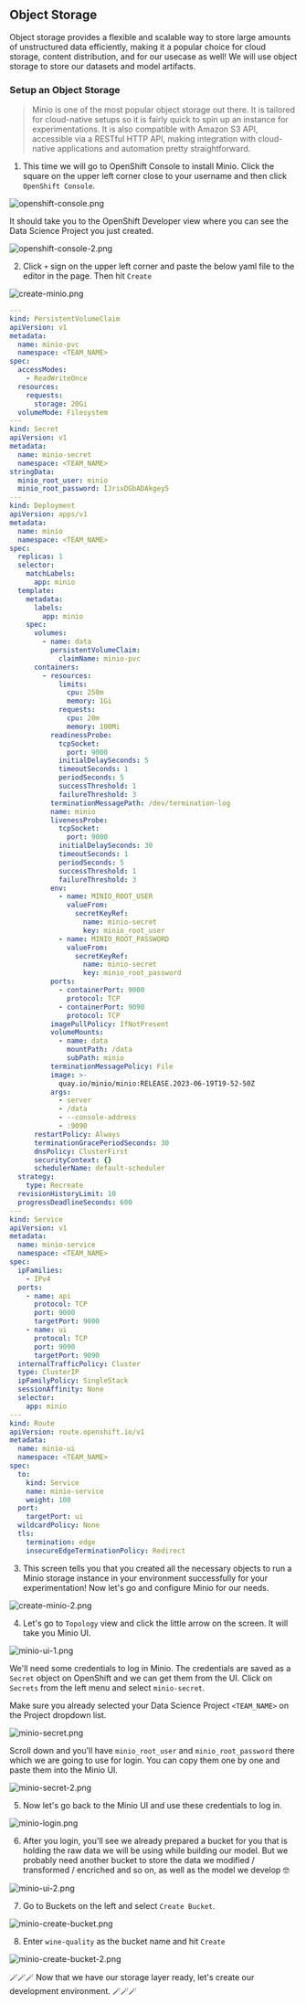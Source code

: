 ## Object Storage

Object storage provides a flexible and scalable way to store large amounts of unstructured data efficiently, making it a popular choice for cloud storage, content distribution, and for our usecase as well! We will use object storage to store our datasets and model artifacts.

### Setup an Object Storage

> Minio is one of the most popular object storage out there. It is tailored for cloud-native setups so it is fairly quick to spin up an instance for experimentations. It is also compatible with Amazon S3 API, accessible via a RESTful HTTP API, making integration with cloud-native applications and automation pretty straightforward.


1. This time we will go to OpenShift Console to install Minio. Click the square on the upper left corner close to your username and then click `OpenShift Console`. 

  ![openshift-console.png](./images/openshift-console.png)

  It should take you to the OpenShift Developer view where you can see the Data Science Project you just created.

  ![openshift-console-2.png](./images/openshift-console-2.png)

2. Click `+` sign on the upper left corner and paste the below yaml file to the editor in the page. Then hit `Create`

  ![create-minio.png](./images/create-minio.png)


  ```yaml
  ---
  kind: PersistentVolumeClaim
  apiVersion: v1
  metadata:
    name: minio-pvc
    namespace: <TEAM_NAME>
  spec:
    accessModes:
      - ReadWriteOnce
    resources:
      requests:
        storage: 20Gi
    volumeMode: Filesystem
  ---
  kind: Secret
  apiVersion: v1
  metadata:
    name: minio-secret
    namespace: <TEAM_NAME>
  stringData:
    minio_root_user: minio
    minio_root_password: IJrixDGbADAkgey5
  ---
  kind: Deployment
  apiVersion: apps/v1
  metadata:
    name: minio
    namespace: <TEAM_NAME>
  spec:
    replicas: 1
    selector:
      matchLabels:
        app: minio
    template:
      metadata:
        labels:
          app: minio
      spec:
        volumes:
          - name: data
            persistentVolumeClaim:
              claimName: minio-pvc
        containers:
          - resources:
              limits:
                cpu: 250m
                memory: 1Gi
              requests:
                cpu: 20m
                memory: 100Mi
            readinessProbe:
              tcpSocket:
                port: 9000
              initialDelaySeconds: 5
              timeoutSeconds: 1
              periodSeconds: 5
              successThreshold: 1
              failureThreshold: 3
            terminationMessagePath: /dev/termination-log
            name: minio
            livenessProbe:
              tcpSocket:
                port: 9000
              initialDelaySeconds: 30
              timeoutSeconds: 1
              periodSeconds: 5
              successThreshold: 1
              failureThreshold: 3
            env:
              - name: MINIO_ROOT_USER
                valueFrom:
                  secretKeyRef:
                    name: minio-secret
                    key: minio_root_user
              - name: MINIO_ROOT_PASSWORD
                valueFrom:
                  secretKeyRef:
                    name: minio-secret
                    key: minio_root_password
            ports:
              - containerPort: 9000
                protocol: TCP
              - containerPort: 9090
                protocol: TCP
            imagePullPolicy: IfNotPresent
            volumeMounts:
              - name: data
                mountPath: /data
                subPath: minio
            terminationMessagePolicy: File
            image: >-
              quay.io/minio/minio:RELEASE.2023-06-19T19-52-50Z
            args:
              - server
              - /data
              - --console-address
              - :9090
        restartPolicy: Always
        terminationGracePeriodSeconds: 30
        dnsPolicy: ClusterFirst
        securityContext: {}
        schedulerName: default-scheduler
    strategy:
      type: Recreate
    revisionHistoryLimit: 10
    progressDeadlineSeconds: 600
  ---
  kind: Service
  apiVersion: v1
  metadata:
    name: minio-service
    namespace: <TEAM_NAME>
  spec:
    ipFamilies:
      - IPv4
    ports:
      - name: api
        protocol: TCP
        port: 9000
        targetPort: 9000
      - name: ui
        protocol: TCP
        port: 9090
        targetPort: 9090
    internalTrafficPolicy: Cluster
    type: ClusterIP
    ipFamilyPolicy: SingleStack
    sessionAffinity: None
    selector:
      app: minio
  ---
  kind: Route
  apiVersion: route.openshift.io/v1
  metadata:
    name: minio-ui
    namespace: <TEAM_NAME>
  spec:
    to:
      kind: Service
      name: minio-service
      weight: 100
    port:
      targetPort: ui
    wildcardPolicy: None
    tls:
      termination: edge
      insecureEdgeTerminationPolicy: Redirect
  ```

3. This screen tells you that you created all the necessary objects to run a Minio storage instance in your environment successfully for your experimentation! Now let's go and configure Minio for our needs. 

  ![create-minio-2.png](./images/create-minio-2.png)

4. Let's go to `Topology` view and click the little arrow on the screen. It will take you Minio UI. 

  ![minio-ui-1.png](./images/minio-ui-1.png)


  We'll need some credentials to log in Minio. The credentials are saved as a `Secret` object on OpenShift and we can get them from the UI. Click on `Secrets` from the left menu and select `minio-secret`. 

  Make sure you already selected your Data Science Project `<TEAM_NAME>` on the Project dropdown list. 

  ![minio-secret.png](./images/minio-secret.png)

  Scroll down and you'll have `minio_root_user` and `minio_root_password` there which we are going to use for login. You can copy them one by one and paste them into the Minio UI. 

  ![minio-secret-2.png](./images/minio-secret-2.png)

5. Now let's go back to the Minio UI and use these credentials to log in.

  ![minio-login.png](./images/minio-login.png)

6. After you login, you'll see we already prepared a bucket for you that is holding the raw data we will be using while building our model. But we probably need another bucket to store the data we modified / transformed / encriched and so on, as well as the model we develop 🤓

  ![minio-ui-2.png](./images/minio-ui-2.png)

7. Go to Buckets on the left and select `Create Bucket`.

  ![minio-create-bucket.png](./images/minio-create-bucket.png)

8. Enter `wine-quality` as the bucket name and hit `Create`

  ![minio-create-bucket-2.png](./images/minio-create-bucket-2.png)

<!-- In here we can either guide people to create Access Keys or let them use the root username / password. -->

 🪄🪄🪄 Now that we have our storage layer ready, let's create our development environment. 🪄🪄🪄
